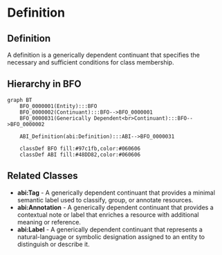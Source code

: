 # Definition

## Definition
A definition is a generically dependent continuant that specifies the necessary and sufficient conditions for class membership.

## Hierarchy in BFO
```mermaid
graph BT
    BFO_0000001(Entity):::BFO
    BFO_0000002(Continuant):::BFO-->BFO_0000001
    BFO_0000031(Generically Dependent<br>Continuant):::BFO-->BFO_0000002
    
    ABI_Definition(abi:Definition):::ABI-->BFO_0000031
    
    classDef BFO fill:#97c1fb,color:#060606
    classDef ABI fill:#48DD82,color:#060606
```

## Related Classes
- **abi:Tag** - A generically dependent continuant that provides a minimal semantic label used to classify, group, or annotate resources.
- **abi:Annotation** - A generically dependent continuant that provides a contextual note or label that enriches a resource with additional meaning or reference.
- **abi:Label** - A generically dependent continuant that represents a natural-language or symbolic designation assigned to an entity to distinguish or describe it. 